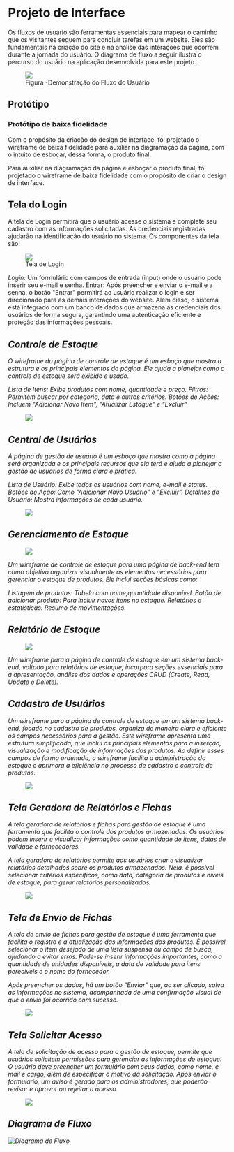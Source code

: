 
# Projeto de Interface

<p> Os fluxos de usuário são ferramentas essenciais para mapear o caminho que os visitantes seguem para concluir tarefas em um website. Eles são fundamentais na criação do site e na análise das interações que ocorrem durante a jornada do usuário. O diagrama de fluxo a seguir ilustra o percurso do usuário na aplicação desenvolvida para este projeto.</p>




<figure>
  <img src="img/wire_frame.png"> <figcaption>Figura -Demonstração do Fluxo do Usuário</figcaption>
</figure>


## Protótipo

### Protótipo de baixa fidelidade
<p> Com o propósito da criação do design de interface, foi projetado o wireframe de baixa fidelidade para auxiliar na diagramação da página, com o intuito de esboçar, dessa forma, o produto final. </p>


<p>Para auxiliar na diagramação da página e esboçar o produto final, foi projetado o wireframe de baixa fidelidade com o propósito de criar o design de interface.</p> 


## Tela do Login


A tela de Login permitirá que o usuário acesse o sistema e complete seu cadastro com as informações solicitadas. As credenciais registradas ajudarão na identificação do usuário no sistema. Os componentes da tela são:

<figure>
  <img src="img/login-ss.jpg"> <figcaption>Tela de Login </figcaption>
</figure>

<em> Login:</em>  Um formulário com campos de entrada (input) onde o usuário pode inserir seu e-mail e senha.
Entrar: Após preencher e enviar o e-mail e a senha, o botão "Entrar" permitirá ao usuário realizar o login e ser direcionado para as demais interações do website.
Além disso, o sistema está integrado com um banco de dados que armazena as credenciais dos usuários de forma segura, garantindo uma autenticação eficiente e proteção das informações pessoais.<em>


## Controle de Estoque


O wireframe da página de controle de estoque é um esboço que mostra a estrutura e os principais elementos da página. Ele ajuda a planejar como o controle de estoque será exibido e usado.

<em> Lista de Itens:</em>  Exibe produtos com nome, quantidade e preço. 
<em> Filtros:</em>  Permitem buscar por categoria, data e outros critérios. 
<em> Botões de Ações:</em>  Incluem "Adicionar Novo Item", "Atualizar Estoque" e "Excluir".



<figure>
  <img src="img/controle-de-estoque.png">
</figure>


## Central de Usuários 


A  página de gestão de usuário é um esboço que mostra como a página será organizada e os principais recursos que ela terá e  ajuda a planejar a gestão de usuários de forma clara e prática.

<em> Lista de Usuário:</em> Exibe todos os usuários com nome, e-mail e status.
<em> Botões de Ação:</em> Como "Adicionar Novo Usuário" e "Excluir". 
<em> Detalhes do Usuário:</em> Mostra informações de cada usuário.

<figure>
  <img src="img/gestaodeusuario.png"> 
</figure>



## Gerenciamento de Estoque 

<figure>
  <img src="img/gerenciamento-de-estoque.jpg">
</figure>

<p>Um wireframe de controle de estoque para uma página de back-end tem como objetivo organizar visualmente os elementos necessários para gerenciar o estoque de produtos. Ele inclui seções básicas como:</p>

<em>Listagem de produtos:</em> Tabela com nome,quantidade disponível.
<em>Botão de adicionar produto:</em> Para incluir novos itens no estoque.
<em>Relatórios e estatísticas:</em> Resumo de movimentações.

## Relatório de Estoque

<figure>
  <img src="img/relatoriodeestoque.jpg">
</figure>



<p> Um wireframe para a página de controle de estoque em um sistema back-end, voltado para relatórios de estoque, incorpora seções essenciais para a apresentação, análise dos dados e operações CRUD (Create, Read, Update e Delete).</p>



## Cadastro de Usuários

<p> Um wireframe para a página de controle de estoque em um sistema back-end, focado no cadastro de produtos, organiza de maneira clara e eficiente os campos necessários para a gestão. Este wireframe apresenta uma estrutura simplificada, que inclui os principais elementos para a inserção, visualização e modificação de informações dos produtos. Ao definir esses campos de forma ordenada, o wireframe facilita a administração do estoque e aprimora a eficiência no processo de cadastro e controle de produtos.</p>

<figure>
  <img src="img/cadastro-de-produto.jpg"> 
</figure>


## Tela Geradora de Relatórios e Fichas

<p>A tela geradora de relatórios e fichas para gestão de estoque é uma ferramenta que facilita o controle dos produtos armazenados. Os usuários podem inserir e visualizar informações como quantidade de itens, datas de validade e fornecedores.</p>
<p>A tela geradora de relatórios  permite aos usuários criar e visualizar relatórios detalhados sobre os produtos armazenados. Nela, é possível selecionar critérios específicos, como data, categoria de produtos e níveis de estoque, para gerar relatórios personalizados.</p>

<figure>
  <img src="img/TelaGeradoradeRelatorioeFichas.png"> 
</figure>



## Tela de Envio de Fichas

<p>A tela de envio de fichas para gestão de estoque é uma ferramenta que facilita o registro e a atualização das informações dos produtos. É possível selecionar o item desejado de uma lista suspensa ou campo de busca, ajudando a evitar erros. Pode-se inserir informações importantes, como a quantidade de unidades disponíveis, a data de validade para itens perecíveis e o nome do fornecedor.</p>
<p>Após preencher os dados, há um botão “Enviar” que, ao ser clicado, salva as informações no sistema, acompanhada de uma confirmação visual de que o envio foi ocorrido com sucesso.</p>

<figure>
  <img src="img/TelaEnviodeFicha.png"> 

</figure>




## Tela Solicitar Acesso

<p> A tela de solicitação de acesso para a gestão de estoque, permite que usuários solicitem permissões para gerenciar as informações do estoque. O usuário deve preencher um formulário com seus dados, como nome, e-mail e cargo, além de especificar o motivo da solicitação. Após enviar o formulário, um aviso é gerado para os administradores, que poderão revisar e aprovar ou rejeitar o acesso.</p>

<figure>
  <img src="img/TelaSolicitarAcesso.png"> 
 </figure>


## Diagrama de Fluxo

![Diagrama de Fluxo](https://github.com/user-attachments/assets/992f0e5c-7498-4f5a-a569-83f3d48dc7b5)


